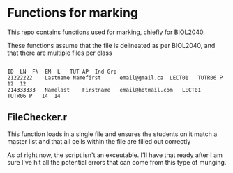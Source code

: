 # Functions for marking

This repo contains functions used for marking, chiefly for BIOL2040. 

These functions assume that the file is delineated as per BIOL2040, and that there are multiple files per class
<pre><code>
ID	LN	FN	EM	L	TUT	AP	Ind	Grp
21222222	Lastname Namefirst		email@gmail.ca	LECT01	 TUTR06	P	12	12
214333333	Namelast	Firstname	email@hotmail.com	LECT01	 TUTR06	P	14	14
</code></pre>

## FileChecker.r
This function loads in a single file and ensures the students on it match a master list and that all cells within the file are filled out correctly

As of right now, the script isn't an exceutable. I'll have that ready after I am sure I've hit all the potential errors that can come from this type of munging.